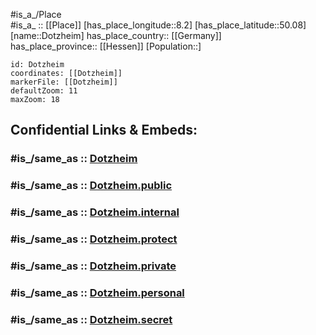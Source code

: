 ﻿---
confidential: public
isDeleted: false
location:
- 50.08
- 8.2
mapmarker: city
mapzoom:
- 7
- 12
SpocWebEntityId: 29858
tags:
- geo/City
type: City
---

#is_a_/Place  
#is_a_ :: [[Place]] 
[has_place_longitude::8.2] 
[has_place_latitude::50.08] 
[name::Dotzheim] 
has_place_country:: [[Germany]]  
has_place_province:: [[Hessen]] 
[Population::] 



```leaflet
id: Dotzheim
coordinates: [[Dotzheim]] 
markerFile: [[Dotzheim]] 
defaultZoom: 11 
maxZoom: 18
```


## Confidential Links & Embeds: 

### #is_/same_as :: [Dotzheim](/_Standards/Earth/Continent/Europe/Europe~Central/Germany/Germany~West/Hessen/counties~Hessen/Wiesbaden/boroughs~Wiesbaden/Dotzheim.md) 

### #is_/same_as :: [Dotzheim.public](/_public/Earth/Continent/Europe/Europe~Central/Germany/Germany~West/Hessen/counties~Hessen/Wiesbaden/boroughs~Wiesbaden/Dotzheim.public.md) 

### #is_/same_as :: [Dotzheim.internal](/_internal/Earth/Continent/Europe/Europe~Central/Germany/Germany~West/Hessen/counties~Hessen/Wiesbaden/boroughs~Wiesbaden/Dotzheim.internal.md) 

### #is_/same_as :: [Dotzheim.protect](/_protect/Earth/Continent/Europe/Europe~Central/Germany/Germany~West/Hessen/counties~Hessen/Wiesbaden/boroughs~Wiesbaden/Dotzheim.protect.md) 

### #is_/same_as :: [Dotzheim.private](/_private/Earth/Continent/Europe/Europe~Central/Germany/Germany~West/Hessen/counties~Hessen/Wiesbaden/boroughs~Wiesbaden/Dotzheim.private.md) 

### #is_/same_as :: [Dotzheim.personal](/_personal/Earth/Continent/Europe/Europe~Central/Germany/Germany~West/Hessen/counties~Hessen/Wiesbaden/boroughs~Wiesbaden/Dotzheim.personal.md) 

### #is_/same_as :: [Dotzheim.secret](/_secret/Earth/Continent/Europe/Europe~Central/Germany/Germany~West/Hessen/counties~Hessen/Wiesbaden/boroughs~Wiesbaden/Dotzheim.secret.md)

